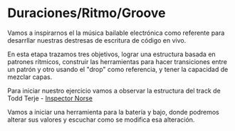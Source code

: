 # Duraciones/Ritmo/Groove

Vamos a inspirarnos el la música bailable electrónica como referente para desarrllar nuestras destresas de escritura de código en vivo.

En esta etapa trazamos tres objetivos, lograr una estructura basada en patrones rítmicos, construir las herramientas para hacer transiciones entre un patrón y otro usando el "drop" como referencia, y tener la capacidad de mezclar capas.

Para iniciar nuestro ejercicio vamos a observar la estructura del track de Todd Terje - [Inspector Norse](http://youtu.be/ebjXsc0UjdQ)

Vamos a iniciar una herramienta para la batería y bajo, donde podremos alterar sus valores y escuchar como se modifica esa alteración.
